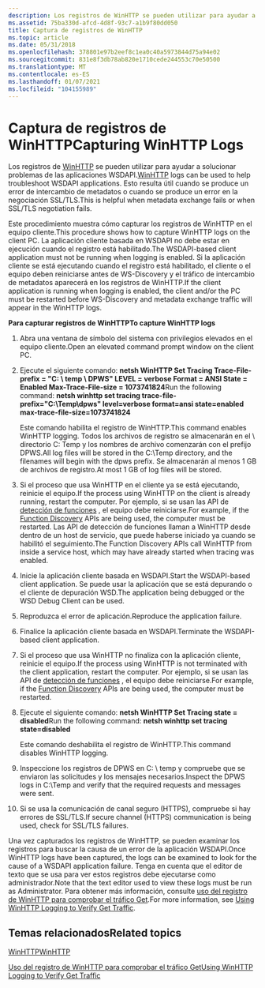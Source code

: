 ```yaml
---
description: Los registros de WinHTTP se pueden utilizar para ayudar a solucionar problemas de las aplicaciones WSDAPI. Esto resulta útil cuando se produce un error de intercambio de metadatos o cuando se produce un error en la negociación SSL/TLS.
ms.assetid: 75ba330d-afcd-4d8f-93c7-a1b9f80dd050
title: Captura de registros de WinHTTP
ms.topic: article
ms.date: 05/31/2018
ms.openlocfilehash: 378801e97b2eef8c1ea0c40a5973844d75a94e02
ms.sourcegitcommit: 831e8f3db78ab820e1710cede244553c70e50500
ms.translationtype: MT
ms.contentlocale: es-ES
ms.lasthandoff: 01/07/2021
ms.locfileid: "104155989"
---
```

# <a name="capturing-winhttp-logs"></a><span data-ttu-id="16578-104">Captura de registros de WinHTTP</span><span class="sxs-lookup"><span data-stu-id="16578-104">Capturing WinHTTP Logs</span></span>

<span data-ttu-id="16578-105">Los registros de [WinHTTP](/windows/desktop/WinHttp/winhttp-start-page) se pueden utilizar para ayudar a solucionar problemas de las aplicaciones WSDAPI.</span><span class="sxs-lookup"><span data-stu-id="16578-105">[WinHTTP](/windows/desktop/WinHttp/winhttp-start-page) logs can be used to help troubleshoot WSDAPI applications.</span></span> <span data-ttu-id="16578-106">Esto resulta útil cuando se produce un error de intercambio de metadatos o cuando se produce un error en la negociación SSL/TLS.</span><span class="sxs-lookup"><span data-stu-id="16578-106">This is helpful when metadata exchange fails or when SSL/TLS negotiation fails.</span></span>

<span data-ttu-id="16578-107">Este procedimiento muestra cómo capturar los registros de WinHTTP en el equipo cliente.</span><span class="sxs-lookup"><span data-stu-id="16578-107">This procedure shows how to capture WinHTTP logs on the client PC.</span></span> <span data-ttu-id="16578-108">La aplicación cliente basada en WSDAPI no debe estar en ejecución cuando el registro está habilitado.</span><span class="sxs-lookup"><span data-stu-id="16578-108">The WSDAPI-based client application must not be running when logging is enabled.</span></span> <span data-ttu-id="16578-109">Si la aplicación cliente se está ejecutando cuando el registro está habilitado, el cliente o el equipo deben reiniciarse antes de WS-Discovery y el tráfico de intercambio de metadatos aparecerá en los registros de WinHTTP.</span><span class="sxs-lookup"><span data-stu-id="16578-109">If the client application is running when logging is enabled, the client and/or the PC must be restarted before WS-Discovery and metadata exchange traffic will appear in the WinHTTP logs.</span></span>

<span data-ttu-id="16578-110">**Para capturar registros de WinHTTP**</span><span class="sxs-lookup"><span data-stu-id="16578-110">**To capture WinHTTP logs**</span></span>

1.  <span data-ttu-id="16578-111">Abra una ventana de símbolo del sistema con privilegios elevados en el equipo cliente.</span><span class="sxs-lookup"><span data-stu-id="16578-111">Open an elevated command prompt window on the client PC.</span></span>
2.  <span data-ttu-id="16578-112">Ejecute el siguiente comando: **netsh WinHTTP Set Tracing Trace-File-prefix = "C: \\ temp \\ DPWS" LEVEL = verbose Format = ANSI State = Enabled Max-Trace-File-size = 1073741824**</span><span class="sxs-lookup"><span data-stu-id="16578-112">Run the following command: **netsh winhttp set tracing trace-file-prefix="C:\\Temp\\dpws" level=verbose format=ansi state=enabled max-trace-file-size=1073741824**</span></span>

    <span data-ttu-id="16578-113">Este comando habilita el registro de WinHTTP.</span><span class="sxs-lookup"><span data-stu-id="16578-113">This command enables WinHTTP logging.</span></span> <span data-ttu-id="16578-114">Todos los archivos de registro se almacenarán en el \\ directorio C: Temp y los nombres de archivo comenzarán con el prefijo DPWS.</span><span class="sxs-lookup"><span data-stu-id="16578-114">All log files will be stored in the C:\\Temp directory, and the filenames will begin with the dpws prefix.</span></span> <span data-ttu-id="16578-115">Se almacenarán al menos 1 GB de archivos de registro.</span><span class="sxs-lookup"><span data-stu-id="16578-115">At most 1 GB of log files will be stored.</span></span>

3.  <span data-ttu-id="16578-116">Si el proceso que usa WinHTTP en el cliente ya se está ejecutando, reinicie el equipo.</span><span class="sxs-lookup"><span data-stu-id="16578-116">If the process using WinHTTP on the client is already running, restart the computer.</span></span> <span data-ttu-id="16578-117">Por ejemplo, si se usan las API de [detección de funciones](/previous-versions/windows/desktop/fundisc/fd-portal) , el equipo debe reiniciarse.</span><span class="sxs-lookup"><span data-stu-id="16578-117">For example, if the [Function Discovery](/previous-versions/windows/desktop/fundisc/fd-portal) APIs are being used, the computer must be restarted.</span></span> <span data-ttu-id="16578-118">Las API de detección de funciones llaman a WinHTTP desde dentro de un host de servicio, que puede haberse iniciado ya cuando se habilitó el seguimiento.</span><span class="sxs-lookup"><span data-stu-id="16578-118">The Function Discovery APIs call WinHTTP from inside a service host, which may have already started when tracing was enabled.</span></span>
4.  <span data-ttu-id="16578-119">Inicie la aplicación cliente basada en WSDAPI.</span><span class="sxs-lookup"><span data-stu-id="16578-119">Start the WSDAPI-based client application.</span></span> <span data-ttu-id="16578-120">Se puede usar la aplicación que se está depurando o el cliente de depuración WSD.</span><span class="sxs-lookup"><span data-stu-id="16578-120">The application being debugged or the WSD Debug Client can be used.</span></span>
5.  <span data-ttu-id="16578-121">Reproduzca el error de aplicación.</span><span class="sxs-lookup"><span data-stu-id="16578-121">Reproduce the application failure.</span></span>
6.  <span data-ttu-id="16578-122">Finalice la aplicación cliente basada en WSDAPI.</span><span class="sxs-lookup"><span data-stu-id="16578-122">Terminate the WSDAPI-based client application.</span></span>
7.  <span data-ttu-id="16578-123">Si el proceso que usa WinHTTP no finaliza con la aplicación cliente, reinicie el equipo.</span><span class="sxs-lookup"><span data-stu-id="16578-123">If the process using WinHTTP is not terminated with the client application, restart the computer.</span></span> <span data-ttu-id="16578-124">Por ejemplo, si se usan las API de [detección de funciones](/previous-versions/windows/desktop/fundisc/fd-portal) , el equipo debe reiniciarse.</span><span class="sxs-lookup"><span data-stu-id="16578-124">For example, if the [Function Discovery](/previous-versions/windows/desktop/fundisc/fd-portal) APIs are being used, the computer must be restarted.</span></span>
8.  <span data-ttu-id="16578-125">Ejecute el siguiente comando: **netsh WinHTTP Set Tracing state = disabled**</span><span class="sxs-lookup"><span data-stu-id="16578-125">Run the following command: **netsh winhttp set tracing state=disabled**</span></span>

    <span data-ttu-id="16578-126">Este comando deshabilita el registro de WinHTTP.</span><span class="sxs-lookup"><span data-stu-id="16578-126">This command disables WinHTTP logging.</span></span>

9.  <span data-ttu-id="16578-127">Inspeccione los registros de DPWS en C: \\ temp y compruebe que se enviaron las solicitudes y los mensajes necesarios.</span><span class="sxs-lookup"><span data-stu-id="16578-127">Inspect the DPWS logs in C:\\Temp and verify that the required requests and messages were sent.</span></span>
10. <span data-ttu-id="16578-128">Si se usa la comunicación de canal seguro (HTTPS), compruebe si hay errores de SSL/TLS.</span><span class="sxs-lookup"><span data-stu-id="16578-128">If secure channel (HTTPS) communication is being used, check for SSL/TLS failures.</span></span>

<span data-ttu-id="16578-129">Una vez capturados los registros de WinHTTP, se pueden examinar los registros para buscar la causa de un error de la aplicación WSDAPI.</span><span class="sxs-lookup"><span data-stu-id="16578-129">Once WinHTTP logs have been captured, the logs can be examined to look for the cause of a WSDAPI application failure.</span></span> <span data-ttu-id="16578-130">Tenga en cuenta que el editor de texto que se usa para ver estos registros debe ejecutarse como administrador.</span><span class="sxs-lookup"><span data-stu-id="16578-130">Note that the text editor used to view these logs must be run as Administrator.</span></span> <span data-ttu-id="16578-131">Para obtener más información, consulte [uso del registro de WinHTTP para comprobar el tráfico Get](using-winhttp-logging-to-verify-get-traffic.md).</span><span class="sxs-lookup"><span data-stu-id="16578-131">For more information, see [Using WinHTTP Logging to Verify Get Traffic](using-winhttp-logging-to-verify-get-traffic.md).</span></span>

## <a name="related-topics"></a><span data-ttu-id="16578-132">Temas relacionados</span><span class="sxs-lookup"><span data-stu-id="16578-132">Related topics</span></span>

<dl> <dt>

[<span data-ttu-id="16578-133">WinHTTP</span><span class="sxs-lookup"><span data-stu-id="16578-133">WinHTTP</span></span>](/windows/desktop/WinHttp/winhttp-start-page)
</dt> <dt>

[<span data-ttu-id="16578-134">Uso del registro de WinHTTP para comprobar el tráfico Get</span><span class="sxs-lookup"><span data-stu-id="16578-134">Using WinHTTP Logging to Verify Get Traffic</span></span>](using-winhttp-logging-to-verify-get-traffic.md)
</dt>
</dl>
